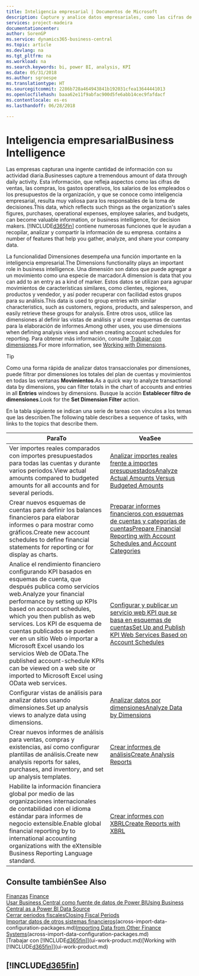 ```yaml
---
title: Inteligencia empresarial | Documentos de Microsoft
description: Capture y analice datos empresariales, como las cifras de ventas, las compras, los gastos operativos, los salarios de los empleados y los presupuestos, que resultan muy valiosos para la inteligencia artificial o la toma de decisiones.
services: project-madeira
documentationcenter: 
author: SorenGP
ms.service: dynamics365-business-central
ms.topic: article
ms.devlang: na
ms.tgt_pltfrm: na
ms.workload: na
ms.search.keywords: bi, power BI, analysis, KPI
ms.date: 05/31/2018
ms.author: sgroespe
ms.translationtype: HT
ms.sourcegitcommit: 2286b728a464943841b192031cfea13644441013
ms.openlocfilehash: baaa62e11f9abfac900d5fe6abb14cec9fafdacf
ms.contentlocale: es-es
ms.lasthandoff: 06/28/2018

---
```

# <a name="business-intelligence"></a><span data-ttu-id="2ed28-103">Inteligencia empresarial</span><span class="sxs-lookup"><span data-stu-id="2ed28-103">Business Intelligence</span></span>
<span data-ttu-id="2ed28-104">Las empresas capturan una ingente cantidad de información con su actividad diaria.</span><span class="sxs-lookup"><span data-stu-id="2ed28-104">Businesses capture a tremendous amount of data through daily activity.</span></span> <span data-ttu-id="2ed28-105">Esta información, que refleja aspectos como las cifras de ventas, las compras, los gastos operativos, los salarios de los empleados o los presupuestos de la organización, y que se conoce como inteligencia empresarial, resulta muy valiosa para los responsables de la toma de decisiones.</span><span class="sxs-lookup"><span data-stu-id="2ed28-105">This data, which reflects such things as the organization's sales figures, purchases, operational expenses, employee salaries, and budgets, can become valuable information, or business intelligence, for decision makers.</span></span> [!INCLUDE[d365fin](includes/d365fin_md.md)]<span data-ttu-id="2ed28-106"> contiene numerosas funciones que le ayudan a recopilar, analizar y compartir la información de su empresa.</span><span class="sxs-lookup"><span data-stu-id="2ed28-106"> contains a number of features that help you gather, analyze, and share your company data.</span></span>

<span data-ttu-id="2ed28-107">La funcionalidad Dimensiones desempeña una función importante en la inteligencia empresarial.</span><span class="sxs-lookup"><span data-stu-id="2ed28-107">The Dimensions functionality plays an important role in business intelligence.</span></span> <span data-ttu-id="2ed28-108">Una dimensión son datos que puede agregar a un movimiento como una especie de marcador.</span><span class="sxs-lookup"><span data-stu-id="2ed28-108">A dimension is data that you can add to an entry as a kind of marker.</span></span> <span data-ttu-id="2ed28-109">Estos datos se utilizan para agrupar movimientos de características similares, como clientes, regiones, productos y vendedor, y así poder recuperar con facilidad estos grupos para su análisis.</span><span class="sxs-lookup"><span data-stu-id="2ed28-109">This data is used to group entries with similar characteristics, such as customers, regions, products, and salesperson, and easily retrieve these groups for analysis.</span></span> <span data-ttu-id="2ed28-110">Entre otros usos, utilice las dimensiones al definir las vistas de análisis y al crear esquemas de cuentas para la elaboración de informes.</span><span class="sxs-lookup"><span data-stu-id="2ed28-110">Among other uses, you use dimensions  when defining analysis views and when creating account schedules for reporting.</span></span> <span data-ttu-id="2ed28-111">Para obtener más información, consulte [Trabajar con dimensiones](finance-dimensions.md).</span><span class="sxs-lookup"><span data-stu-id="2ed28-111">For more information, see [Working with Dimensions](finance-dimensions.md).</span></span>

> [!TIP]
> <span data-ttu-id="2ed28-112">Como una forma rápida de analizar datos transaccionales por dimensiones, puede filtrar por dimensiones los totales del plan de cuentas y movimientos en todas las ventanas **Movimientos**.</span><span class="sxs-lookup"><span data-stu-id="2ed28-112">As a quick way to analyze transactional data by dimensions, you can filter totals in the chart of accounts and entries in all **Entries** windows by dimensions.</span></span> <span data-ttu-id="2ed28-113">Busque la acción **Establecer filtro de dimensiones**.</span><span class="sxs-lookup"><span data-stu-id="2ed28-113">Look for the **Set Dimension Filter** action.</span></span>  

<span data-ttu-id="2ed28-114">En la tabla siguiente se indican una serie de tareas con vínculos a los temas que las describen.</span><span class="sxs-lookup"><span data-stu-id="2ed28-114">The following table describes a sequence of tasks, with links to the topics that describe them.</span></span>  

| <span data-ttu-id="2ed28-115">Para</span><span class="sxs-lookup"><span data-stu-id="2ed28-115">To</span></span> | <span data-ttu-id="2ed28-116">Vea</span><span class="sxs-lookup"><span data-stu-id="2ed28-116">See</span></span> |
| --- | --- |
|<span data-ttu-id="2ed28-117">Ver importes reales comparados con importes presupuestados para todas las cuentas y durante varios periodos.</span><span class="sxs-lookup"><span data-stu-id="2ed28-117">View actual amounts compared to budgeted amounts for all accounts and for several periods.</span></span>|[<span data-ttu-id="2ed28-118">Analizar importes reales frente a importes presupuestados</span><span class="sxs-lookup"><span data-stu-id="2ed28-118">Analyze Actual Amounts Versus Budgeted Amounts</span></span>](bi-how-analyze-actual-versus-budget.md)|
|<span data-ttu-id="2ed28-119">Crear nuevos esquemas de cuentas para definir los balances financieros para elaborar informes o para mostrar como gráficos.</span><span class="sxs-lookup"><span data-stu-id="2ed28-119">Create new account schedules to define financial statements for reporting or for display as charts.</span></span>|[<span data-ttu-id="2ed28-120">Preparar informes financieros con esquemas de cuentas y categorías de cuentas</span><span class="sxs-lookup"><span data-stu-id="2ed28-120">Prepare Financial Reporting with Account Schedules and Account Categories</span></span>](bi-how-work-account-schedule.md)|
|<span data-ttu-id="2ed28-121">Analice el rendimiento financiero configurando KPI basados en esquemas de cuenta, que después publica como servicios web.</span><span class="sxs-lookup"><span data-stu-id="2ed28-121">Analyze your financial performance by setting up KPIs based on account schedules, which you then publish as web services.</span></span> <span data-ttu-id="2ed28-122">Los KPI de esquema de cuentas publicados se pueden ver en un sitio Web o importar a Microsoft Excel usando los servicios Web de OData.</span><span class="sxs-lookup"><span data-stu-id="2ed28-122">The published account-schedule KPIs can be viewed on a web site or imported to Microsoft Excel using OData web services.</span></span>|[<span data-ttu-id="2ed28-123">Configurar y publicar un servicio web KPI que se basa en esquemas de cuentas</span><span class="sxs-lookup"><span data-stu-id="2ed28-123">Set Up and Publish KPI Web Services Based on Account Schedules</span></span>](bi-how-to-set-up-and-publish-kpi-web-services-based-on-account-schedules.md)|
|<span data-ttu-id="2ed28-124">Configurar vistas de análisis para analizar datos usando dimensiones.</span><span class="sxs-lookup"><span data-stu-id="2ed28-124">Set up analysis views to analyze data using dimensions.</span></span>|[<span data-ttu-id="2ed28-125">Analizar datos por dimensiones</span><span class="sxs-lookup"><span data-stu-id="2ed28-125">Analyze Data by Dimensions</span></span>](bi-how-analyze-data-dimension.md)|
|<span data-ttu-id="2ed28-126">Crear nuevos informes de análisis para ventas, compras y existencias, así como configurar plantillas de análisis.</span><span class="sxs-lookup"><span data-stu-id="2ed28-126">Create new analysis reports for sales, purchases, and inventory, and set up analysis templates.</span></span>|[<span data-ttu-id="2ed28-127">Crear informes de análisis</span><span class="sxs-lookup"><span data-stu-id="2ed28-127">Create Analysis Reports</span></span>](bi-how-create-analysis-views-reports.md)|
|<span data-ttu-id="2ed28-128">Habilite la información financiera global por medio de las organizaciones internacionales de contabilidad con el idioma estándar para informes de negocio extensible.</span><span class="sxs-lookup"><span data-stu-id="2ed28-128">Enable global financial reporting by to international accounting organizations with the eXtensible Business Reporting Language standard.</span></span>|[<span data-ttu-id="2ed28-129">Crear informes con XBRL</span><span class="sxs-lookup"><span data-stu-id="2ed28-129">Create Reports with XBRL</span></span>](bi-create-reports-with-xbrl.md)|

## <a name="see-also"></a><span data-ttu-id="2ed28-130">Consulte también</span><span class="sxs-lookup"><span data-stu-id="2ed28-130">See Also</span></span>
<span data-ttu-id="2ed28-131">[Finanzas](finance.md)  </span><span class="sxs-lookup"><span data-stu-id="2ed28-131">[Finance](finance.md)  </span></span>  
[<span data-ttu-id="2ed28-132">Usar Business Central como fuente de datos de Power BI</span><span class="sxs-lookup"><span data-stu-id="2ed28-132">Using Business Central as a Power BI Data Source</span></span>](across-how-use-financials-data-source-powerbi.md)  
[<span data-ttu-id="2ed28-133">Cerrar periodos fiscales</span><span class="sxs-lookup"><span data-stu-id="2ed28-133">Closing Fiscal Periods</span></span>](year-close-years-periods.md)  
<span data-ttu-id="2ed28-134">[Importar datos de otros sistemas financieros](across-import-data-configuration-packages.md)(across-import-data-configuration-packages.md)</span><span class="sxs-lookup"><span data-stu-id="2ed28-134">[Importing Data from Other Finance Systems](across-import-data-configuration-packages.md)(across-import-data-configuration-packages.md)</span></span>  
<span data-ttu-id="2ed28-135">[Trabajar con [!INCLUDE[d365fin](includes/d365fin_md.md)]](ui-work-product.md)</span><span class="sxs-lookup"><span data-stu-id="2ed28-135">[Working with [!INCLUDE[d365fin](includes/d365fin_md.md)]](ui-work-product.md)</span></span>

## [!INCLUDE[d365fin](includes/free_trial_md.md)]  
 


